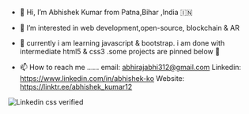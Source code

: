 - 👋 Hi, I’m Abhishek Kumar from Patna,Bihar ,India 🇮🇳
- 👀 I’m interested in web development,open-source, blockchain & AR
- 🌱 currently i am learning javascript & bootstrap. i am done with intermediate html5 & css3 .some projects are pinned below 🔻

- 📫 How to reach me ......
 email: abhirajabhi312@gmail.com
 Linkedin: https://www.linkedin.com/in/abhishek-ko
 Website: https://linktr.ee/abhishek_kumar12

<!---
abhiraj-ku/abhiraj-ku is a ✨ special ✨ repository because its `README.md` (this file) appears on your GitHub profile.
You can click the Preview link to take a look at your changes.
--->
![Linkedin css verified](https://user-images.githubusercontent.com/113116498/203988347-634a3535-cd38-4db1-be9f-83ac3be7b99b.PNG)
